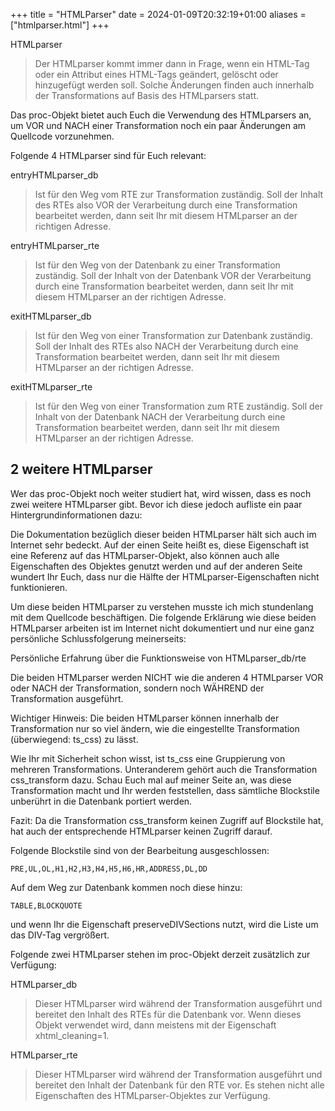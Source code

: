 +++
title = "HTMLParser"
date = 2024-01-09T20:32:19+01:00
aliases = ["htmlparser.html"]
+++

HTMLparser
> Der HTMLparser kommt immer dann in Frage, wenn ein HTML-Tag oder ein Attribut eines HTML-Tags geändert, gelöscht oder hinzugefügt werden soll. Solche Änderungen finden auch innerhalb der Transformations auf Basis des HTMLparsers statt.

Das proc-Objekt bietet auch Euch die Verwendung des HTMLparsers an, um VOR und NACH einer Transformation noch ein paar Änderungen am Quellcode vorzunehmen.

Folgende 4 HTMLparser sind für Euch relevant:

entryHTMLparser_db
> Ist  für den Weg vom RTE zur Transformation zuständig. Soll der Inhalt des RTEs also VOR der Verarbeitung durch eine Transformation bearbeitet werden, dann seit Ihr mit diesem HTMLparser an der richtigen Adresse.

entryHTMLparser_rte
> Ist für den Weg von der Datenbank zu einer Transformation zuständig. Soll der Inhalt von der Datenbank VOR der Verarbeitung durch eine Transformation bearbeitet werden, dann seit Ihr mit diesem HTMLparser an der richtigen Adresse.

exitHTMLparser_db
> Ist für den Weg von einer Transformation zur Datenbank zuständig. Soll der Inhalt des RTEs also NACH der Verarbeitung durch eine Transformation bearbeitet werden, dann seit Ihr mit diesem HTMLparser an der richtigen Adresse.

exitHTMLparser_rte
> Ist für den Weg von einer Transformation zum RTE zuständig. Soll der Inhalt von der Datenbank NACH der Verarbeitung durch eine Transformation bearbeitet werden, dann seit Ihr mit diesem HTMLparser an der richtigen Adresse.

## 2 weitere HTMLparser

Wer das proc-Objekt noch weiter studiert hat, wird wissen, dass es noch zwei weitere HTMLparser gibt. Bevor ich diese jedoch aufliste ein paar Hintergrundinformationen dazu:

Die Dokumentation bezüglich dieser beiden HTMLparser hält sich auch im Internet sehr bedeckt. Auf der einen Seite heißt es, diese Eigenschaft ist eine Referenz auf das HTMLparser-Objekt, also können auch alle Eigenschaften des Objektes genutzt werden und auf der anderen Seite wundert Ihr Euch, dass nur die Hälfte der HTMLparser-Eigenschaften nicht funktionieren.

Um diese beiden HTMLparser zu verstehen musste ich mich stundenlang mit dem Quellcode beschäftigen. Die folgende Erklärung wie diese beiden HTMLparser arbeiten ist im Internet nicht dokumentiert und nur eine ganz persönliche Schlussfolgerung meinerseits:

Persönliche Erfahrung über die Funktionsweise von HTMLparser_db/rte

Die beiden HTMLparser werden NICHT wie die anderen 4 HTMLparser VOR oder NACH der Transformation, sondern noch WÄHREND der Transformation ausgeführt.

Wichtiger Hinweis: Die beiden HTMLparser können innerhalb der Transformation nur so viel ändern, wie die eingestellte Transformation (überwiegend: ts_css) zu lässt.

Wie Ihr mit Sicherheit schon wisst, ist ts_css eine Gruppierung von mehreren Transformations. Unteranderem gehört auch die Transformation css_transform dazu. Schau Euch mal auf meiner Seite an, was diese Transformation macht und Ihr werden feststellen, dass sämtliche Blockstile unberührt in die Datenbank portiert werden.

Fazit: Da die Transformation css_transform keinen Zugriff auf Blockstile hat, hat auch der entsprechende HTMLparser keinen Zugriff darauf.

Folgende Blockstile sind von der Bearbeitung ausgeschlossen:

```
PRE,UL,OL,H1,H2,H3,H4,H5,H6,HR,ADDRESS,DL,DD
```

Auf dem Weg zur Datenbank kommen noch diese hinzu:

`TABLE,BLOCKQUOTE`

und wenn Ihr die Eigenschaft preserveDIVSections nutzt, wird die Liste um das DIV-Tag vergrößert.

Folgende zwei HTMLparser stehen im proc-Objekt derzeit zusätzlich zur Verfügung:

HTMLparser_db
> Dieser HTMLparser wird während der Transformation ausgeführt und bereitet den Inhalt des RTEs für die Datenbank vor. Wenn dieses Objekt verwendet wird, dann meistens mit der Eigenschaft xhtml_cleaning=1.

HTMLparser_rte
> Dieser HTMLparser wird während der Transformation ausgeführt und bereitet den Inhalt der Datenbank für den RTE vor. Es stehen nicht alle Eigenschaften des HTMLparser-Objektes zur Verfügung.

